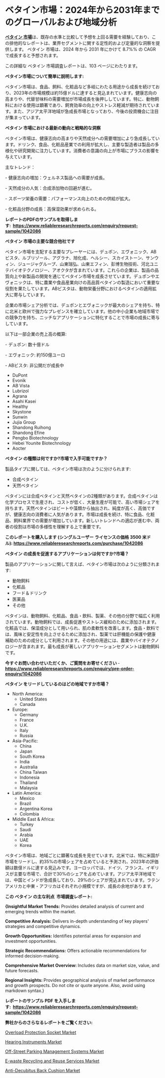 <p><h1>ベタイン市場：2024年から2031年までのグローバルおよび地域分析</h1></p><p data-sourcepos="1:1-1:157"><strong><a href="https://www.reliableresearchreports.com/betaine-r1042086?utm_campaign=110&utm_medium=36&utm_source=Github&utm_content=ia&utm_term=05122024&utm_id=betaine">ベタイン 市場</a></strong>は、既存の水準と比較して予想を上回る需要を経験しており、この排他的なレポートは、業界セグメントに関する定性的および定量的な洞察を提供します。 ベタイン 市場は、2024 年から 2031 年にかけて 8.7%% の CAGR で成長すると予想されます。</p>
<p data-sourcepos="3:1-3:50">この詳細な ベタイン 市場調査レポートは、103 ページにわたります。</p>
<p><strong>ベタイン市場について簡単に説明します:</strong></p>
<p><p>ベタイン市場は、食品、飼料、化粧品など多岐にわたる用途から成長を続けており、2023年の市場規模は約15億ドルに達すると見込まれています。健康志向の高まりや、代替甘味料の需要増加が市場成長を後押ししています。特に、動物飼料における使用は顕著であり、飼育効率の向上やストレス軽減が期待されています。また、アジア太平洋地域が急成長市場となっており、今後の投資機会に注目が集まっています。</p></p>
<p><strong>ベタイン 市場における最新の動向と戦略的な洞察</strong></p>
<p><p>ベタイン市場は、健康志向の高まりや天然成分への需要増加により急成長しています。ドリンク、食品、化粧品産業での利用が拡大し、主要な製造者は製品の多様化や研究開発に注力しています。消費者の意識の向上が市場にプラスの影響を与えています。</p><p>主なトレンド：</p><p>- 健康志向の増加：ウェルネス製品への需要が成長。</p><p>- 天然成分の人気：合成添加物の回避が進む。</p><p>- スポーツ栄養の需要：パフォーマンス向上のための供給が拡大。</p><p>- 化粧品分野の成長：高保湿効果が求められる。</p></p>
<p><strong>レポートのPDFのサンプルを取得します</strong><strong>:&nbsp;&nbsp;<a href="https://www.reliableresearchreports.com/enquiry/request-sample/1042086?utm_campaign=110&utm_medium=36&utm_source=Github&utm_content=ia&utm_term=05122024&utm_id=betaine">https://www.reliableresearchreports.com/enquiry/request-sample/1042086</a></strong></p>
<p><strong>ベタイン 市場の主要な競合他社です</strong></p>
<p><p>ベタイン市場を支配する主要なプレーヤーには、デュポン、エヴォニック、ABビスタ、ルブリゾール、アグラナ、旭化成、ヘルシー、スカイストーン、サンウィン、ジュージャグループ、山東瑞弘、山東エフィン、彭博生物技術、河北ユニテバイオテクノロジー、アオクタが含まれています。これらの企業は、製品の品質向上や新製品の開発を通じてベタイン市場を成長させています。デュポンやエヴォニックは、特に農業や食品産業向けの高品質ベタインの製造において重要な役割を果たしています。ABビスタは、動物栄養分野におけるベタインの適用拡大に寄与しています。</p><p>企業の市場シェア分析では、デュポンとエヴォニックが最大のシェアを持ち、特に北米と欧州で強力なプレゼンスを確立しています。他の中小企業も地域市場での競争力を持ち、ニッチなアプリケーションに特化することで市場の成長に寄与しています。</p><p>以下は一部企業の売上高の概算:</p><p>- デュポン: 数十億ドル</p><p>- エヴォニック: 約150億ユーロ</p><p>- ABビスタ: 非公開だが成長中</p></p>
<p><ul><li>DuPont</li><li>Evonik</li><li>AB Vista</li><li>Lubrizol</li><li>Agrana</li><li>Asahi Kasei</li><li>Healthy</li><li>Skystone</li><li>Sunwin</li><li>Jujia Group</li><li>Shandong Ruihong</li><li>Shandong Efine</li><li>Pengbo Biotechnology</li><li>Hebei Younite Biotechnology</li><li>Aocter</li></ul></p>
<p><strong>ベタイン の種類は何ですか?市場で入手可能ですか？</strong></p>
<p>製品タイプに関しては、ベタイン市場は次のように分けられます:</p>
<p><ul><li>合成ベタイン</li><li>天然ベタイン</li></ul></p>
<p><p>ベタインには合成ベタインと天然ベタインの2種類があります。合成ベタインは化学プロセスで生産され、コストが低く、大量生産が可能で、高い市場シェアを持ちます。天然ベタインはビートや藻類から抽出され、純度が高く、高価ですが、健康志向の消費者に人気があります。市場は成長を続け、特に食品、化粧品、飼料業界での需要が増加しています。新しいトレンドへの適応が進む中、両者の役割は市場の多様性を理解する上で重要です。</p></p>
<p><strong>このレポートを購入します (シングルユーザー ライセンスの価格 3500 米ドル):&nbsp;<a href="https://www.reliableresearchreports.com/purchase/1042086?utm_campaign=110&utm_medium=36&utm_source=Github&utm_content=ia&utm_term=05122024&utm_id=betaine">https://www.reliableresearchreports.com/purchase/1042086</a></strong></p>
<p><strong>ベタイン の成長を促進するアプリケーションは何ですか?市場？</strong></p>
<p>製品のアプリケーションに関して言えば、ベタイン市場は次のように分類されます:</p>
<p><ul><li>動物飼料</li><li>化粧品</li><li>フード＆ドリンク</li><li>医薬品</li><li>その他</li></ul></p>
<p><p>ベタインは、動物飼料、化粧品、食品・飲料、製薬、その他の分野で幅広く利用されています。動物飼料では、成長促進やストレス緩和のために添加されます。化粧品では、保湿成分として用いられ、肌の柔軟性を改善します。食品・飲料では、風味と安定性を向上させるために添加され、製薬では肝機能の保護や健康補助のための成分として利用されます。その他の用途には、農業やバイオテクノロジーが含まれます。最も成長が著しいアプリケーションセグメントは動物飼料です。</p></p>
<p><strong>今すぐお問い合わせいただくか、ご質問をお寄せください</strong><strong>&nbsp;</strong>-<strong><a href="https://www.reliableresearchreports.com/enquiry/pre-order-enquiry/1042086?utm_campaign=110&utm_medium=36&utm_source=Github&utm_content=ia&utm_term=05122024&utm_id=betaine">https://www.reliableresearchreports.com/enquiry/pre-order-enquiry/1042086</a></strong></p>
<p><strong>ベタイン をリードしているのはどの地域ですか市場？</strong></p>
<p><ul>
    <li>
        North America:
        <ul>
            <li>United States</li>
            <li>Canada</li>
        </ul>
    </li>
    <li>
        Europe:
        <ul>
            <li>Germany</li>
            <li>France</li>
            <li>U.K.</li>
            <li>Italy</li>
            <li>Russia</li>
        </ul>
    </li>
    <li>
        Asia-Pacific:
        <ul>
            <li>China</li>
            <li>Japan</li>
            <li>South Korea</li>
            <li>India</li>
            <li>Australia</li>
            <li>China Taiwan</li>
            <li>Indonesia</li>
            <li>Thailand</li>
            <li>Malaysia</li>
        </ul>
    </li>
    <li>
        Latin America:
        <ul>
            <li>Mexico</li>
            <li>Brazil</li>
            <li>Argentina Korea</li>
            <li>Colombia</li>
        </ul>
    </li>
    <li>
        Middle East & Africa:
        <ul>
            <li>Turkey</li>
            <li>Saudi</li>
            <li>Arabia</li>
            <li>UAE</li>
            <li>Korea</li>
        </ul>
    </li>
    </ul></p>
<p><p>ベタイン市場は、地域ごとに顕著な成長を見せています。北米では、特に米国が市場をリードし、約35%の市場シェアを占めていると予測され、2023年の評価額は数億ドルに達する見込みです。ヨーロッパでは、ドイツ、フランス、イギリスが主要な市場で、合計で30%のシェアを占めています。アジア太平洋地域では、中国とインドが急成長しており、29%のシェアが見込まれています。ラテンアメリカと中東・アフリカはそれぞれ小規模ですが、成長の余地があります。</p></p>
<p><strong>この ベタイン の主な利点&nbsp; 市場調査レポート:</strong></p>
<p><strong>{Insightful Market Trends:</strong> Provides detailed analysis of current and emerging trends within the market.</p>
<p><strong>Competitive Analysis:</strong> Delivers in-depth understanding of key players' strategies and competitive dynamics.</p>
<p><strong>Growth Opportunities:</strong> Identifies potential areas for expansion and investment opportunities.</p>
<p><strong>Strategic Recommendations:</strong> Offers actionable recommendations for informed decision-making.</p>
<p><strong>Comprehensive Market Overview: </strong>Includes data on market size, value, and future forecasts.</p>
<p><strong>Regional Insights: </strong>Provides geographical analysis of market performance and growth prospects. Do not cite or quote anyone. Also, avoid using markdown syntax.}</p>
<p><strong>レポートのサンプル PDF を入手します:&nbsp;</strong><strong>&nbsp;<a href="https://www.reliableresearchreports.com/enquiry/request-sample/1042086?utm_campaign=110&utm_medium=36&utm_source=Github&utm_content=ia&utm_term=05122024&utm_id=betaine">https://www.reliableresearchreports.com/enquiry/request-sample/1042086</a></strong></p>
<p></p>
<p><strong>弊社からのさらなるレポートをご覧ください:</strong></p>
<p><p><a href="https://issuu.com/reportprime-2/docs/overload-protection-socket-market-size-2030.pptx?utm_campaign=110&utm_medium=36&utm_source=Github&utm_content=ia&utm_term=05122024&utm_id=betaine">Overload Protection Socket Market</a></p><p><a href="https://www.linkedin.com/pulse/hearing-instruments-market-demand-revenue-growth-12-cagr-forecast-1s5sc?utm_campaign=110&utm_medium=36&utm_source=Github&utm_content=ia&utm_term=05122024&utm_id=betaine">Hearing Instruments Market</a></p><p><a href="https://github.com/mauripalmi/Market-Research-Report-List-5/blob/main/off-street-parking-management-systems-market.md?utm_campaign=110&utm_medium=36&utm_source=Github&utm_content=ia&utm_term=05122024&utm_id=betaine">Off-Street Parking Management Systems Market</a></p><p><a href="https://github.com/gulaimolin/Market-Research-Report-List-6/blob/main/e-waste-recycling-and-reuse-services-market.md?utm_campaign=110&utm_medium=36&utm_source=Github&utm_content=ia&utm_term=05122024&utm_id=betaine">E-waste Recycling and Reuse Services Market</a></p><p><a href="https://issuu.com/reportprime-2/docs/anti-decubitus-back-cushion-market-size-2030.pptx?utm_campaign=110&utm_medium=36&utm_source=Github&utm_content=ia&utm_term=05122024&utm_id=betaine">Anti-Decubitus Back Cushion Market</a></p></p>